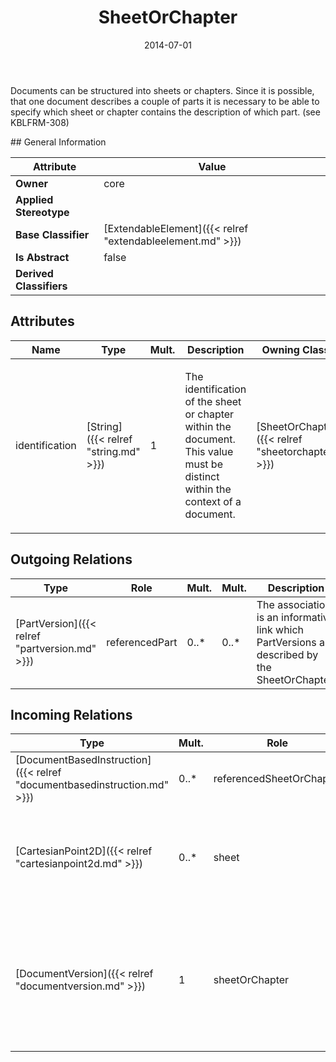 ﻿---
title: SheetOrChapter
toc: false
type: specs
date: "2014-07-01"
draft: false
specification: VEC
version: 1.1.1
documentType: "Recommendation"
elementType: Class
classes:
  - SheetOrChapter
menu_name: vec-1.1.1
---
<p> Documents can be structured into sheets or chapters. Since it is possible, that one document describes a couple of parts it is necessary to be able to specify which sheet or chapter contains the description of which part. (see KBLFRM-308)      </p>
## General Information

| Attribute               | Value |
|-------------------------|-------|
| **Owner**               | core |
| **Applied Stereotype**  |   |
| **Base Classifier**     | [ExtendableElement]({{< relref "extendableelement.md" >}})<br/>  |
| **Is Abstract**         | false |
| **Derived Classifiers** |   |

## Attributes
|  Name  |  Type  |  Mult.  |  Description  |  Owning Classifier  |
|--------|--------|---------|---------------|--------------|
|identification | [String]({{< relref "string.md" >}}) | 1 | <p>The identification of the sheet or chapter within the document. This value must be distinct within the context of a document.  </p> | [SheetOrChapter]({{< relref "sheetorchapter.md" >}}) |

## Outgoing Relations
|    Type  |   Role   |   Mult.   |   Mult.   |   Description   |
|----------|----------|-----------|-----------|-----------------|
| [PartVersion]({{< relref "partversion.md" >}}) | referencedPart | 0..* | 0..* | The association is an informative link which PartVersions are described by the SheetOrChapter. |
##  Incoming Relations
|    Type  |   Mult.  |   Role    |   Mult.   |   Description  |
|----------|----------|-----------|-----------|----------------|
| [DocumentBasedInstruction]({{< relref "documentbasedinstruction.md" >}}) | 0..* | referencedSheetOrChapter | 0..1 | References the SheetOrChapter that is used as an Instruction. |
| [CartesianPoint2D]({{< relref "cartesianpoint2d.md" >}}) | 0..* | sheet | 0..1 | A two dimensional building block can contain one or more sheets. The CartesianPoint can reference the sheet on which it is placed. |
| [DocumentVersion]({{< relref "documentversion.md" >}}) | 1 | sheetOrChapter | 0..* | Specifies SheetOrChapters defined in this DocumentVersion. These are especially useful if the DocumentVersion represents an external reference. |
